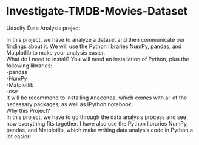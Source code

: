 # Investigate-TMDB-Movies-Dataset
Udacity Data Analysis project
<br>

In this project, we have to analyze a dataset and then communicate our findings about it. We will use the Python libraries NumPy, pandas, and Matplotlib to make your analysis easier.
<br>
What do I need to install? You will need an installation of Python, plus the following libraries:
<br>
-pandas <br>
-NumPy <br>
-Matplotlib<br>
-csv<br>
It will be recommend to installing Anaconda, which comes with all of the necessary packages, as well as IPython notebook.
<br>
Why this Project?<br>
In this project, we have to go through the data analysis process and see how everything fits together. I have also use the Python libraries NumPy, pandas, and Matplotlib, which make writing data analysis code in Python a lot easier!
<br>
